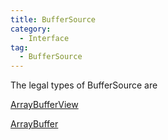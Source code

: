 ```yaml
---
title: BufferSource
category:
  - Interface
tag:
  - BufferSource
---
```



The legal types of BufferSource are

[ArrayBufferView](https://www.javascripture.com/ArrayBufferView)

[ArrayBuffer](https://developer.mozilla.org/zh-CN/docs/Web/JavaScript/Reference/Global_Objects/ArrayBuffer)


